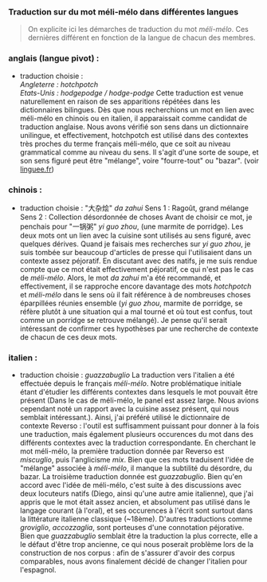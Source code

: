 ### Traduction sur du mot méli-mélo dans différentes langues 

>On explicite ici les démarches de traduction du mot *méli-mélo*. Ces dernières différent en fonction de la langue de chacun des membres. 

### anglais (langue pivot) :
- traduction choisie :<br>
*Angleterre : hotchpotch*<br>
*Etats-Unis : hodgepodge / hodge-podge*
Cette traduction est venue naturellement en raison de ses apparitions répétées dans les dictionnaires bilingues. Dès que nous recherchions un mot en lien avec méli-mélo en chinois ou en italien, il apparaissait comme candidat de traduction anglaise. Nous avons vérifié son sens dans un dictionnaire unilingue, et effectivement, hotchpotch est utilisé dans des contextes très proches du terme français méli-mélo, que ce soit au niveau grammatical comme au niveau du sens. Il s'agit d'une sorte de soupe, et son sens figuré peut être "mélange", voire "fourre-tout" ou "bazar". (voir [linguee.fr](https://www.linguee.fr/anglais-francais/traduction/hotchpotch.html))

### chinois :
- traduction choisie : 
"大杂烩" *da zahui*
Sens 1 : Ragoût, grand mélange
Sens 2 : Collection désordonnée de choses
Avant de choisir ce mot, je penchais pour "一锅粥" *yi guo zhou*, (une marmite de porridge). Les deux mots ont un lien avec la cuisine sont utilisés au sens figuré, avec quelques dérives. Quand je faisais mes recherches sur *yi guo zhou*, je suis tombée sur beaucoup d'articles de presse qui l'utilisaient dans un contexte assez péjoratif. En discutant avec des natifs, je me suis rendue compte que ce mot était effectivement péjoratif, ce qui n'est pas le cas de *méli-mélo*. Alors, le mot *da zahui* m'a été recommandé, et effectivement, il se rapproche encore davantage des mots *hotchpotch* et *méli-mélo* dans le sens où il fait référence à de nombreuses choses éparpillées réunies ensemble (*yi guo zhou*, marmite de porridge, se réfère plutôt à une situation qui a mal tourné et où tout est confus, tout comme un porridge se retrouve mélangé). Je pense qu'il serait intéressant de confirmer ces hypothèses par une recherche de contexte de chacun de ces deux mots.

### italien : 
- traduction choisie : *guazzabuglio*
La traduction vers l'italien a été effectuée depuis le français *méli-mélo*. Notre problématique initiale étant d'étudier les différents contextes dans lesquels le mot pouvait être présent (Dans le cas de méli-mélo, le panel est assez large. Nous avions cependant noté un rapport avec la cuisine assez présent, qui nous semblait intéressant.). Ainsi, j'ai préféré utilisé le dictionnaire de contexte Reverso : l'outil est suffisamment puissant pour donner à la fois une traduction, mais également plusieurs occurences du mot dans des différents contextes avec la traduction correspondante. 
En cherchant le mot méli-mélo, la première traduction donnée par Reverso est *miscuglio*, puis l'anglicisme *mix*. Bien que ces mots traduisent l'idée de "mélange" associée à *méli-mélo*, il manque la subtilité du désordre, du bazar. La troisième traduction donnée est *guazzabuglio*. Bien qu'en accord avec l'idée de méli-mélo, c'est suite à des discussions avec deux locuteurs natifs (Diego, ainsi qu'une autre amie italienne), que j'ai appris que le mot était assez ancien, et absolument pas utilisé dans le langage courant (à l'oral), et ses occurences à l'écrit sont surtout dans la littérature italienne classique (~18ème). D'autres traductions comme *groviglio*, *accozzaglia*, sont porteuses d'une connotation péjorative. Bien que *guazzabuglio* semblait être la traduction la plus correcte, elle a le défaut d'être trop ancienne, ce qui nous poserait problème lors de la construction de nos corpus : afin de s'assurer d'avoir des corpus comparables, nous avons finalement décidé de changer l'italien pour l'espagnol.
